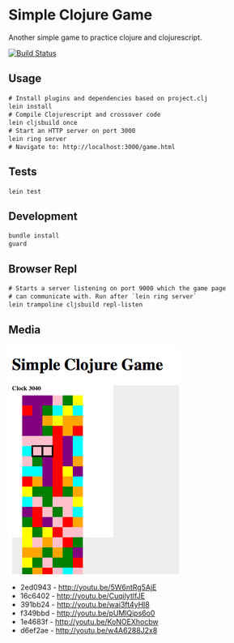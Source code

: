 # Simple Clojure Game

Another simple game to practice clojure and clojurescript.

[![Build Status](https://travis-ci.org/jamiely/simple-clojure-game.png)](https://travis-ci.org/jamiely/simple-clojure-game)

## Usage

    # Install plugins and dependencies based on project.clj
    lein install
    # Compile Clojurescript and crossover code
    lein cljsbuild once
    # Start an HTTP server on port 3000
    lein ring server
    # Navigate to: http://localhost:3000/game.html

## Tests

    lein test

## Development

    bundle install
    guard

## Browser Repl

    # Starts a server listening on port 9000 which the game page 
    # can communicate with. Run after `lein ring server`
    lein trampoline cljsbuild repl-listen

## Media

![d6ef2ae](media/d6ef2ae.png)

* 2ed0943 - http://youtu.be/5W6ntRg5AjE
* 16c6402 - http://youtu.be/CuqilytlfJE
* 391bb24 - http://youtu.be/wai3ft4yHl8
* f349bbd - http://youtu.be/pUMlQips6o0
* 1e4683f - http://youtu.be/KoNOEXhocbw
* d6ef2ae - http://youtu.be/w4A6288J2x8

